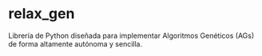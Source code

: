 # relax_gen
Librería de Python diseñada para implementar Algoritmos Genéticos (AGs) de forma altamente autónoma y sencilla.
